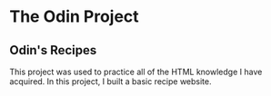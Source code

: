# The Odin Project

## Odin's Recipes

This project was used to practice all of the HTML knowledge I have acquired. In this project, I built a basic recipe website.
